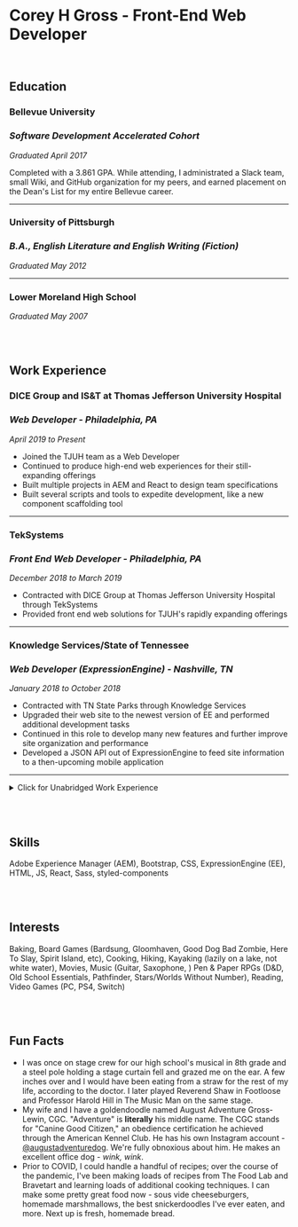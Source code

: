 # Corey H Gross - Front-End Web Developer

<br />

## Education

### **Bellevue University**

### _Software Development Accelerated Cohort_

_Graduated April 2017_

Completed with a 3.861 GPA. While attending, I administrated a Slack team, small Wiki, and GitHub organization for my peers, and earned placement on the Dean's List for my entire Bellevue career.

---

### **University of Pittsburgh**

### _B.A., English Literature and English Writing (Fiction)_

_Graduated May 2012_

---

### Lower Moreland High School

_Graduated May 2007_

<br /><br />

## Work Experience

### DICE Group and IS&T at Thomas Jefferson University Hospital

### _Web Developer - Philadelphia, PA_

_April 2019 to Present_

- Joined the TJUH team as a Web Developer
- Continued to produce high-end web experiences for their still-expanding offerings
- Built multiple projects in AEM and React to design team specifications
- Built several scripts and tools to expedite development, like a new component scaffolding tool

---

### TekSystems

### _Front End Web Developer - Philadelphia, PA_

_December 2018 to March 2019_

- Contracted with DICE Group at Thomas Jefferson University Hospital through TekSystems
- Provided front end web solutions for TJUH's rapidly expanding offerings

---

### Knowledge Services/State of Tennessee

### _Web Developer (ExpressionEngine) - Nashville, TN_

_January 2018 to October 2018_

- Contracted with TN State Parks through Knowledge Services
- Upgraded their web site to the newest version of EE and performed additional development tasks
- Continued in this role to develop many new features and further improve site organization and performance
- Developed a JSON API out of ExpressionEngine to feed site information to a then-upcoming mobile application

---

<details>
  <summary>Click for Unabridged Work Experience</summary>

### Southern Hobby Supply

### _Software Engineer and Developer - Nashville, TN_

_October 2017 to December 2017_

- Modified and deployed a new e-commerce website
- Helped establish new task management and support helpdesk workflows

---

### Omaha Media Group

### _Independent Contractor - Nashville, TN_

_June 2017 to September 2017_

- Nearly identical responsibilities to previous OMG position.
- New position accounts for working remotely and increased autonomy.

---

### Omaha Media Group

### _Junior Web Application Developer - Omaha, NE_

_March 2016 to June 2017_

- Built client sites to design specifications
- Integrated client site designs into EE
- Myriad other development tasks from entering content to performing SEO tuneups
- At one point developed a Python script to scrape zips of images for hundreds of products from a client site and unzip them into labeled folders, a task assigned to me for at least a month; turned it into a few days of script writing and bug fixing with overnight executions

---

### CSG International

### _EPG Business Support - Omaha, NE_

_June 2015 to December 2015_

- Worked on a company-wide project cleanup effort
- Pulled data from an Oracle database, analyzed projects, and took action according to specific criteria and interviews with project managers
- In addition to project analysis, I also surveyed project managers regarding reporting strategies for a separate ongoing initiative

---

### Cornerstone Staffing

### _Data Entry Temp - Omaha, NE_

_September 2013 to May 2015_

- Moved data from scanned files into proprietary software used to analyze risk and determine cost for insuring fleets of motor vehicles
- Required data manipulation and typing skills
- Developed seeral specialized tools in Microsoft Excel to organize and analyze data more swiftly than manual methods before being accurately entered
- Reviewed completed policies for accuracy before issuance

---

### NCO Group

### _Collector - Horsham, PA_

_February 2013 to July 2013_

- Located and provided consumers with repayment options for overdue financial arrangements
- Professional, competitive, production-based environment
- Training required in specialized computer systems, collection/privacy law, and call center production
- Learned skip tracing and call-center production metrics

</details>

<br /><br />

## Skills

Adobe Experience Manager (AEM),
Bootstrap,
CSS,
ExpressionEngine (EE),
HTML,
JS,
React,
Sass,
styled-components

<br /><br />

## Interests

Baking,
Board Games (Bardsung, Gloomhaven, Good Dog Bad Zombie, Here To Slay, Spirit Island, etc),
Cooking,
Hiking,
Kayaking (lazily on a lake, not white water),
Movies,
Music (Guitar, Saxophone, )
Pen & Paper RPGs (D&D, Old School Essentials, Pathfinder, Stars/Worlds Without Number),
Reading,
Video Games (PC, PS4, Switch)

<br /><br />

## Fun Facts

- I was once on stage crew for our high school's musical in 8th grade and a steel pole holding a stage curtain fell and grazed me on the ear. A few inches over and I would have been eating from a straw for the rest of my life, according to the doctor. I later played Reverend Shaw in Footloose and Professor Harold Hill in The Music Man on the same stage.
- My wife and I have a goldendoodle named August Adventure Gross-Lewin, CGC. "Adventure" is **literally** his middle name. The CGC stands for "Canine Good Citizen," an obedience certification he achieved through the American Kennel Club. He has his own Instagram account - [@augustadventuredog](https://www.instagram.com/augustadventuredog/). We're fully obnoxious about him. He makes an excellent office dog - _wink, wink_.
- Prior to COVID, I could handle a handful of recipes; over the course of the pandemic, I've been making loads of recipes from The Food Lab and Bravetart and learning loads of additional cooking techniques. I can make some pretty great food now - sous vide cheeseburgers, homemade marshmallows, the best snickerdoodles I've ever eaten, and more. Next up is fresh, homemade bread.
